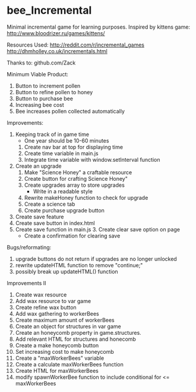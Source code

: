 # bee_Incremental
Minimal incremental game for learning purposes.
Inspired by kittens game: http://www.bloodrizer.ru/games/kittens/

Resources Used:
http://reddit.com/r/incremental_games
http://dhmholley.co.uk/incrementals.html

Thanks to:
github.com/Zack

Minimum Viable Product:
1. Button to increment pollen
2. Button to refine pollen to honey
3. Button to purchase bee
  1. Increasing bee cost
4. Bee increases pollen collected automatically

Improvements:
1. Keeping track of in game time
 	* One year should be 10-60 minutes
	1. Create nav bar at top for displaying time
	2. Create time variable in main.js
	3. Integrate time variable with window.setInterval function
2. Create an upgrade
	1. Make "Science Honey" a craftable resource
	2. Create button for crafting Science Honey"
	3. Create upgrades array to store upgrades
		* Write in a readable style
	4. Rewrite makeHoney function to check for upgrade
	5. Create a science tab
	6. Create purchase upgrade button
3. Create save feature
  1. Create save button in index.html
  2. Create save function in main.js
	3. Create clear save option on page
		* Create a confirmation for clearing save

Bugs/reformating:
1. upgrade buttons do not return if upgrades are no longer unlocked
2. rewrite updateHTML function to remove "continue;"
3. possibly break up updateHTML() function

Improvements II
1. Create wax resource
  1. Add wax resource to var game
  2. Create refine wax button
  3. Add wax gathering to workerBees
2. Create maximum amount of workerBees
  1. Create an object for structures in var game
  2. Create an honeycomb property in game.structures.
  3. Add relevant HTML for structures and honecomb
  4. Create a make honeycomb button
  5. Set increasing cost to make honeycomb
  6. Create a "maxWorkerBees" variable
  7. Create a calculate maxWorkerBees function
  8. Create HTML for maxWorkerBees
  9. modify spawnWorkerBee function to include conditional for <= maxWorkerBees
